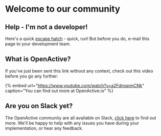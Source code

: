 # Welcome to our community

## Help - I'm not a developer!

Here's a quick [escape hatch](https://www.openactive.io/getting-started/) - quick, run! But before you do, e-mail this page to your development team.

## What is OpenActive?

If you've just been sent this link without any context, check out this video before you go any further:

{% embed url="https://www.youtube.com/watch?v=a2FdmspmCNk" caption="You can find out more at OpenActive.io" %}

## Are you on Slack yet?

The OpenActive community are all available on Slack, [click here](https://openactive.io/public-chat/) to find out more. We'll be happy to help with any issues you have during your implementation, or hear any feedback.

